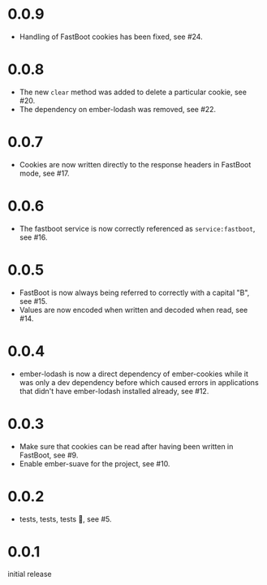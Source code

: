 # 0.0.9

* Handling of FastBoot cookies has been fixed, see #24.

# 0.0.8

* The new `clear` method was added to delete a particular cookie, see #20.
* The dependency on ember-lodash was removed, see #22.

# 0.0.7

* Cookies are now written directly to the response headers in FastBoot mode,
  see #17.

# 0.0.6

* The fastboot service is now correctly referenced as `service:fastboot`, see
  #16.

# 0.0.5

* FastBoot is now always being referred to correctly with a capital "B", see
  #15.
* Values are now encoded when written and decoded when read, see #14.

# 0.0.4

* ember-lodash is now a direct dependency of ember-cookies while it was only a
  dev dependency before which caused errors in applications that didn't have
  ember-lodash installed already, see #12.

# 0.0.3

* Make sure that cookies can be read after having been written in FastBoot,
  see #9.
* Enable ember-suave for the project, see #10.

# 0.0.2

* tests, tests, tests 🎉, see #5.

# 0.0.1

initial release
